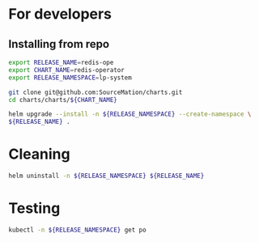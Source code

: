 # For developers
 
## Installing from repo
 
```bash 
export RELEASE_NAME=redis-ope
export CHART_NAME=redis-operator
export RELEASE_NAMESPACE=lp-system

git clone git@github.com:SourceMation/charts.git
cd charts/charts/${CHART_NAME}

helm upgrade --install -n ${RELEASE_NAMESPACE} --create-namespace \
${RELEASE_NAME} .
``` 

# Cleaning

```bash
helm uninstall -n ${RELEASE_NAMESPACE} ${RELEASE_NAME}
```


# Testing

```bash
kubectl -n ${RELEASE_NAMESPACE} get po
```
